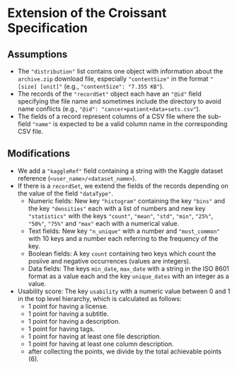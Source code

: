 # Extension of the Croissant Specification

## Assumptions

- The `"distribution"` list contains one object with information about the `archive.zip` download file, especially `"contentSize"` in the format `"[size] [unit]"` (e.g., `"contentSize": "7.355 KB"`).
- The records of the `"recordSet"` object each have an `"@id"` field specifying the file name and sometimes include the directory to avoid name conflicts (e.g., `"@id": "cancer+patient+data+sets.csv"`).
- The fields of a record represent columns of a CSV file where the sub-field `"name"` is expected to be a valid column name in the corresponding CSV file.

## Modifications

- We add a `"kaggleRef"` field containing a string with the Kaggle dataset reference (`<user_name>/<dataset_name>`).
- If there is a `recordSet`, we extend the fields of the records depending on the value of the field `"dataType"`.
  - Numeric fields: New key `"histogram"` containing the key `"bins"` and the key `"densities"` each with a list of numbers and new key `"statistics"` with the keys `"count"`, `"mean"`, `"std"`, `"min"`, `"25%"`, `"50%"`, `"75%"` and `"max"` each with a numerical value.
  - Text fields: New key `"n_unique"` with a number and `"most_common"` with 10 keys and a number each referring to the frequency of the key.
  - Boolean fields: A key `count` containing two keys which count the posiive and negative occurrences (values are integers).
  - Data fields: The keys `min_date`, `max_date` with a string in the ISO 8601 format as a value each and the key `unique_dates` with an integer as a value.
- Usability score: The key `usability` with a numeric value between 0 and 1 in the top level hierarchy, which is calculated as follows:
  - 1 point for having a license.
  - 1 point for having a subtitle.
  - 1 point for having a description.
  - 1 point for having tags.
  - 1 point for having at least one file description.
  - 1 point for having at least one column description.
  - after collecting the points, we divide by the total achievable points (6).
